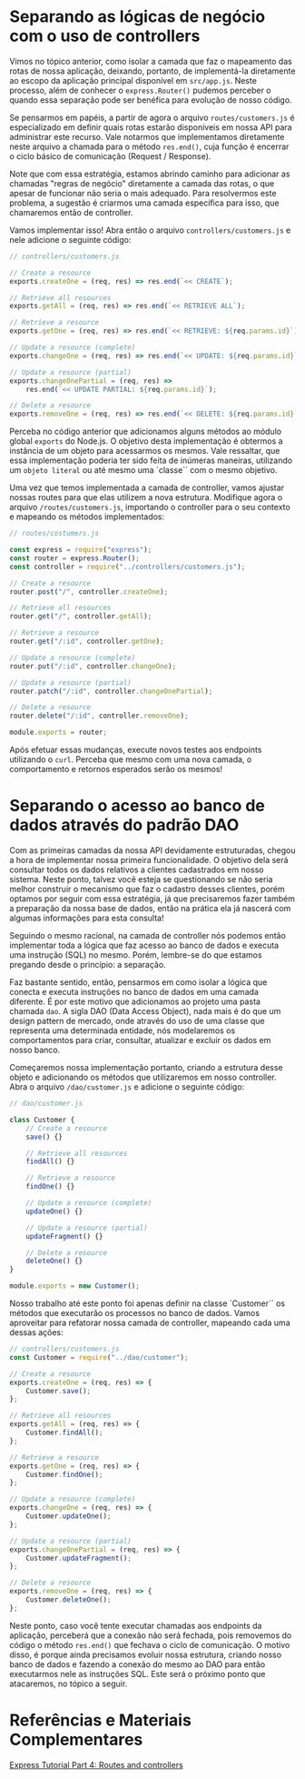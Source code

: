 # Separando as lógicas de negócio com o uso de controllers

Vimos no tópico anterior, como isolar a camada que faz o mapeamento das rotas de nossa aplicação, deixando, portanto, de implementá-la diretamente ao escopo da aplicação principal disponível em `src/app.js`. Neste processo, além de conhecer o `express.Router()` pudemos perceber o quando essa separação pode ser benéfica para evolução de nosso código.

Se pensarmos em papéis, a partir de agora o arquivo `routes/customers.js` é especializado em definir quais rotas estarão disponíveis em nossa API para administrar este recurso. Vale notarmos que implementamos diretamente neste arquivo a chamada para o método `res.end()`, cuja função é encerrar o ciclo básico de comunicação (Request / Response).

Note que com essa estratégia, estamos abrindo caminho para adicionar as chamadas "regras de negócio" diretamente a camada das rotas, o que apesar de funcionar não seria o mais adequado. Para resolvermos este problema, a sugestão é criarmos uma camada específica para isso, que chamaremos então de controller.

Vamos implementar isso! Abra então o arquivo `controllers/customers.js` e nele adicione o seguinte código:

```javascript
// controllers/customers.js

// Create a resource
exports.createOne = (req, res) => res.end(`<< CREATE`);

// Retrieve all resources
exports.getAll = (req, res) => res.end(`<< RETRIEVE ALL`);

// Retrieve a resource
exports.getOne = (req, res) => res.end(`<< RETRIEVE: ${req.params.id}`);

// Update a resource (complete)
exports.changeOne = (req, res) => res.end(`<< UPDATE: ${req.params.id}`);

// Update a resource (partial)
exports.changeOnePartial = (req, res) =>
    res.end(`<< UPDATE PARTIAL: ${req.params.id}`);

// Delete a resource
exports.removeOne = (req, res) => res.end(`<< DELETE: ${req.params.id}`);
```

Perceba no código anterior que adicionamos alguns métodos ao módulo global `exports` do Node.js. O objetivo desta implementação é obtermos a instância de um objeto para acessarmos os mesmos. Vale ressaltar, que essa implementação poderia ter sido feita de inúmeras maneiras, utilizando um `objeto literal` ou até mesmo uma `classe`` com o mesmo objetivo.

Uma vez que temos implementada a camada de controller, vamos ajustar nossas routes para que elas utilizem a nova estrutura. Modifique agora o arquivo `/routes/customers.js`, importando o controller para o seu contexto e mapeando os métodos implementados:

```javascript
// routes/costumers.js

const express = require("express");
const router = express.Router();
const controller = require("../controllers/customers.js");

// Create a resource
router.post("/", controller.createOne);

// Retrieve all resources
router.get("/", controller.getAll);

// Retrieve a resource
router.get("/:id", controller.getOne);

// Update a resource (complete)
router.put("/:id", controller.changeOne);

// Update a resource (partial)
router.patch("/:id", controller.changeOnePartial);

// Delete a resource
router.delete("/:id", controller.removeOne);

module.exports = router;
```

Após efetuar essas mudanças, execute novos testes aos endpoints utilizando o `curl`. Perceba que mesmo com uma nova camada, o comportamento e retornos esperados serão os mesmos!

# Separando o acesso ao banco de dados através do padrão DAO

Com as primeiras camadas da nossa API devidamente estruturadas, chegou a hora de implementar nossa primeira funcionalidade. O objetivo dela será consultar todos os dados relativos a clientes cadastrados em nosso sistema. Neste ponto, talvez você esteja se questionando se não seria melhor construir o mecanismo que faz o cadastro desses clientes, porém optamos por seguir com essa estratégia, já que precisaremos fazer também a preparação da nossa base de dados, então na prática ela já nascerá com algumas informações para esta consulta!

Seguindo o mesmo racional, na camada de controller nós podemos então implementar toda a lógica que faz acesso ao banco de dados e executa uma instrução (SQL) no mesmo. Porém, lembre-se do que estamos pregando desde o princípio: a separação.

Faz bastante sentido, então, pensarmos em como isolar a lógica que conecta e executa instruções no banco de dados em uma camada diferente. É por este motivo que adicionamos ao projeto uma pasta chamada `dao`. A sigla DAO (Data Access Object), nada mais é do que um design pattern de mercado, onde através do uso de uma classe que representa uma determinada entidade, nós modelaremos os comportamentos para criar, consultar, atualizar e excluir os dados em nosso banco.

Começaremos nossa implementação portanto, criando a estrutura desse objeto e adicionando os métodos que utilizaremos em nosso controller. Abra o arquivo `/dao/customer.js` e adicione o seguinte código:

```javascript
// dao/customer.js

class Customer {
    // Create a resource
    save() {}

    // Retrieve all resources
    findAll() {}

    // Retrieve a resource
    findOne() {}

    // Update a resource (complete)
    updateOne() {}

    // Update a resource (partial)
    updateFragment() {}

    // Delete a resource
    deleteOne() {}
}

module.exports = new Customer();
```

Nosso trabalho até este ponto foi apenas definir na classe `Customer`` os métodos que executarão os processos no banco de dados. Vamos aproveitar para refatorar nossa camada de controller, mapeando cada uma dessas ações:

```javascript
// controllers/customers.js
const Customer = require("../dao/customer");

// Create a resource
exports.createOne = (req, res) => {
    Customer.save();
};

// Retrieve all resources
exports.getAll = (req, res) => {
    Customer.findAll();
};

// Retrieve a resource
exports.getOne = (req, res) => {
    Customer.findOne();
};

// Update a resource (complete)
exports.changeOne = (req, res) => {
    Customer.updateOne();
};

// Update a resource (partial)
exports.changeOnePartial = (req, res) => {
    Customer.updateFragment();
};

// Delete a resource
exports.removeOne = (req, res) => {
    Customer.deleteOne();
};
```

Neste ponto, caso você tente executar chamadas aos endpoints da aplicação, perceberá que a conexão não será fechada, pois removemos do código o método `res.end()` que fechava o ciclo de comunicação. O motivo disso, é porque ainda precisamos evoluir nossa estrutura, criando nosso banco de dados e fazendo a conexão do mesmo ao DAO para então executarmos nele as instruções SQL. Este será o próximo ponto que atacaremos, no tópico a seguir.

# Referências e Materiais Complementares

[Express Tutorial Part 4: Routes and controllers](https://developer.mozilla.org/en-US/docs/Learn/Server-side/Express_Nodejs/routes)
